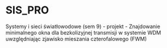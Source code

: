 # SIS_PRO
Systemy i sieci światłowodowe (sem 9) - projekt - Znajdowanie minimalnego okna dla bezkolizyjnej transmisji w systemie WDM uwzględniając zjawisko mieszania czterofalowego (FWM)

